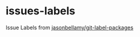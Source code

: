 # issues-labels

Issue Labels from [jasonbellamy/git-label-packages](https://github.com/jasonbellamy/git-label-packages/tree/master/packages)
